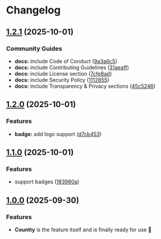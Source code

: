 # Changelog

## [1.2.1](https://github.com/wellwelwel/countty/compare/v1.2.0...v1.2.1) (2025-10-01)


### Community Guides

* **docs:** include Code of Conduct ([9a3a6c5](https://github.com/wellwelwel/countty/commit/9a3a6c508513bb8bfafb217d8c37e390a6fdd980))
* **docs:** include Contributing Guidelines ([31aeaff](https://github.com/wellwelwel/countty/commit/31aeaff9f9dd3f2c02af30994a7e0ea7f2cba0d8))
* **docs:** include License section ([7cfe8ad](https://github.com/wellwelwel/countty/commit/7cfe8adfc09c4e362900ddfca9a06e7e8efba915))
* **docs:** include Security Policy ([1112855](https://github.com/wellwelwel/countty/commit/1112855d83b88de82e1fdbcff32ef64bb2ea178c))
* **docs:** include Transparency & Privacy sections ([45c5246](https://github.com/wellwelwel/countty/commit/45c52465f12ca3eed4c99e02456d9b2a7a988460))

## [1.2.0](https://github.com/wellwelwel/countty/compare/v1.1.0...v1.2.0) (2025-10-01)


### Features

* **badge:** add logo support ([d7cb453](https://github.com/wellwelwel/countty/commit/d7cb45357c1ddca01138a983a515e4438a2bbbbb))

## [1.1.0](https://github.com/wellwelwel/countty/compare/v1.0.0...v1.1.0) (2025-10-01)


### Features

* support badges ([183980a](https://github.com/wellwelwel/countty/commit/183980a41fcbec5e62f8f39a47bd197e562fc5d9))

## [1.0.0](https://github.com/wellwelwel/countty/compare/v1.0.0...v1.0.0) (2025-09-30)


### Features

* **Countty** is the feature itself and is finally ready for use 🎉
